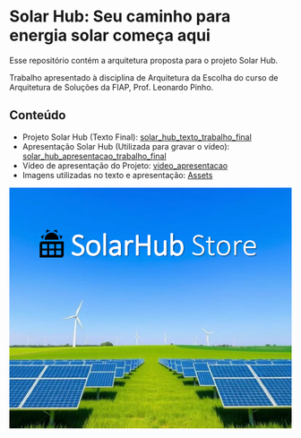 # Solar Hub: Seu caminho para energia solar começa aqui

Esse repositório contém a arquitetura proposta para o projeto Solar Hub.

Trabalho apresentado à disciplina de Arquitetura da Escolha do curso de Arquitetura de Soluções da FIAP, Prof. Leonardo Pinho.

## Conteúdo

- Projeto Solar Hub (Texto Final): [solar_hub_texto_trabalho_final](solar_hub_texto_trabalho_final.pdf)
- Apresentação Solar Hub (Utilizada para gravar o vídeo): [solar_hub_apresentacao_trabalho_final](solar_hub_apresentacao_trabalho_final.pdf)
- Vídeo de apresentação do Projeto: [video_apresentacao](https://drive.google.com/file/d/1ZunpDmbVpgWKOiEz52gGO74mH5f0YBs-/view?usp=sharing)
- Imagens utilizadas no texto e apresentação: [Assets](assets)

![Solar Hub](assets/solar_hub_capa.png)
